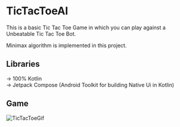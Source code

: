 # TicTacToeAI
This is a basic Tic Tac Toe Game in which you can play against a Unbeatable Tic Tac Toe Bot.

Minimax algorithm is implemented in this project.

## Libraries

-> 100% Kotlin  
-> Jetpack Compose (Android Toolkit for building Native Ui in Kotlin)  

## Game
![TicTacToeGif](https://user-images.githubusercontent.com/111723283/229335106-d8d25a5e-b624-4ab3-ab43-3f717c72c3c3.gif)
